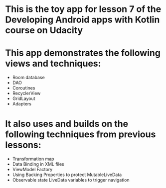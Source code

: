 # This is the toy app for lesson 7 of the Developing Android apps with Kotlin course on Udacity

# This app demonstrates the following views and techniques:

- Room database
- DAO
- Coroutines
- RecyclerView
- GridLayout
- Adapters

# It also uses and builds on the following techniques from previous lessons:

- Transformation map
- Data Binding in XML files
- ViewModel Factory
- Using Backing Properties to protect MutableLiveData
- Observable state LiveData variables to trigger navigation
